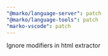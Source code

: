 ```yaml
---
"@marko/language-server": patch
"@marko/language-tools": patch
"marko-vscode": patch
---
```


Ignore modifiers in html extractor
